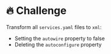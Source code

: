 # 🔥 Challenge

Transform all `services.yaml` files to `xml`:
  * Setting the `autowire` property to false 
  * Deleting the `autoconfigure` property 
